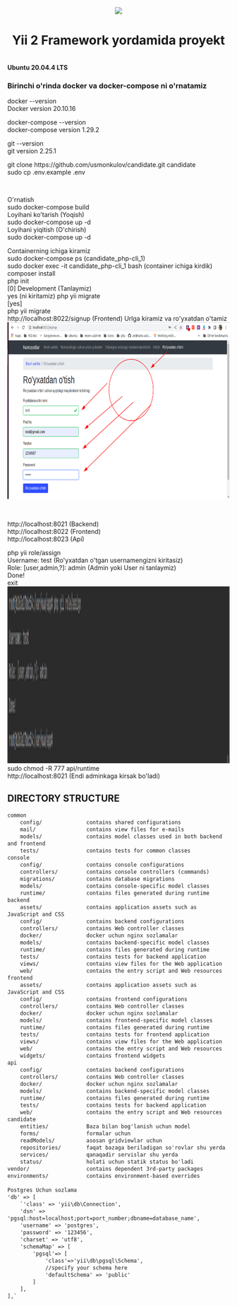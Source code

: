 <p align="center">
    <a href="https://github.com/yiisoft" target="_blank">
        <img src="https://avatars0.githubusercontent.com/u/993323" height="100px">
    </a>
    <h1 align="center">Yii 2 Framework yordamida proyekt</h1>
    <br>
    <b> Ubuntu 20.04.4 LTS </b>
    <br>
    <h3>Birinchi o'rinda <b>docker<b> va </b>docker-compose</b> ni o'rnatamiz</h3>
    <p>
        docker --version <br>
        Docker version 20.10.16
    </p>
    <p>
        docker-compose --version <br>
        docker-compose version 1.29.2
    </p>
    <p>
        git --version <br>
        git version 2.25.1
    </p>
    <p>
        git clone https://github.com/usmonkulov/candidate.git candidate <br>
        sudo cp .env.example .env <br>
    </p>    
    <br>
     <p>
        O'rnatish <br>
        sudo docker-compose build <br>
        Loyihani ko'tarish (Yoqish) <br>
        sudo docker-compose up -d <br>
        Loyihani yiqitish (O'chirish) <br>
        sudo docker-compose up -d <br>
    </p>    
    <p>
        Containerning ichiga kiramiz <br>
        sudo docker-compose ps (candidate_php-cli_1) <br>
        sudo docker exec -it candidate_php-cli_1 bash (container ichiga kirdik)<br>
        composer install <br>
        php init <br>
        [0] Development (Tanlaymiz) <br>
        yes (ni kiritamiz)
        php yii migrate <br>
        [yes] <br>
        php yii migrate <br>
        http://localhost:8022/signup (Frontend) Urlga kiramiz va ro'yxatdan o'tamiz<br>
        <img src="readme/1.png" height="400px">
    </p> <br>
    <p>
        http://localhost:8021 (Backend) <br> 
        http://localhost:8022 (Frontend) <br> 
        http://localhost:8023 (Api) <br> 
    </p>
    <p>
        php yii role/assign <br>
        Username: test (Ro'yxatdan o'tgan usernamengizni kiritasiz) <br>
        Role: [user,admin,?]: admin (Admin yoki User ni tanlaymiz) <br>
        Done! <br>
        exit <br>
        <img src="readme/2.png" height="400px">
        sudo chmod -R 777 api/runtime <br>
        http://localhost:8021 (Endi adminkaga kirsak bo'ladi) <br>
    </p>
</p>

DIRECTORY STRUCTURE
-------------------

```
common
    config/              contains shared configurations
    mail/                contains view files for e-mails
    models/              contains model classes used in both backend and frontend
    tests/               contains tests for common classes    
console
    config/              contains console configurations
    controllers/         contains console controllers (commands)
    migrations/          contains database migrations
    models/              contains console-specific model classes
    runtime/             contains files generated during runtime
backend
    assets/              contains application assets such as JavaScript and CSS
    config/              contains backend configurations
    controllers/         contains Web controller classes
    docker/              docker uchun nginx sozlamalar
    models/              contains backend-specific model classes
    runtime/             contains files generated during runtime
    tests/               contains tests for backend application    
    views/               contains view files for the Web application
    web/                 contains the entry script and Web resources
frontend
    assets/              contains application assets such as JavaScript and CSS
    config/              contains frontend configurations
    controllers/         contains Web controller classes
    docker/              docker uchun nginx sozlamalar
    models/              contains frontend-specific model classes
    runtime/             contains files generated during runtime
    tests/               contains tests for frontend application
    views/               contains view files for the Web application
    web/                 contains the entry script and Web resources
    widgets/             contains frontend widgets
api
    config/              contains backend configurations
    controllers/         contains Web controller classes
    docker/              docker uchun nginx sozlamalar
    models/              contains backend-specific model classes
    runtime/             contains files generated during runtime
    tests/               contains tests for backend application    
    web/                 contains the entry script and Web resources
candidate
    entities/            Baza bilan bog'lanish uchun model
    forms/               formalar uchun
    readModels/          asosan gridviewlar uchun
    repositories/        faqat bazaga beriladigan so'rovlar shu yerda
    services/            qanaqadir servislar shu yerda 
    status/              holati uchun statik status bo'ladi 
vendor/                  contains dependent 3rd-party packages
environments/            contains environment-based overrides

Postgres Uchun sozlama
'db' => [
    `'class' => 'yii\db\Connection',
    'dsn' => 'pgsql:host=localhost;port=port_number;dbname=database_name',
    'username' => 'postgres',
    'password' => '123456',
    'charset' => 'utf8',
    'schemaMap' => [
        'pgsql'=> [
            'class'=>'yii\db\pgsql\Schema',
            //specify your schema here
            'defaultSchema' => 'public'
        ]
    ],
],`
```


